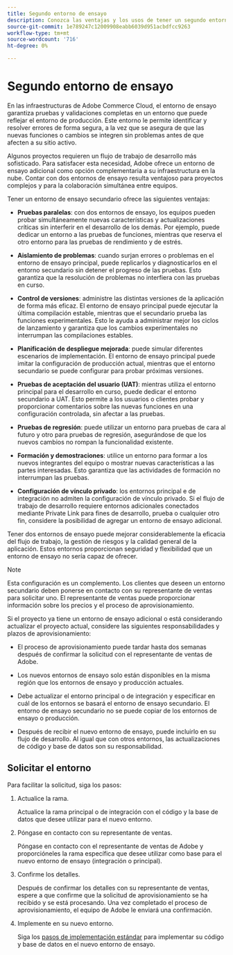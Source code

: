 ```yaml
---
title: Segundo entorno de ensayo
description: Conozca las ventajas y los usos de tener un segundo entorno de ensayo para pruebas paralelas, aislamiento de problemas, control de versiones y más.
source-git-commit: 1e789247c12009908eabb6039d951acbdfcc9263
workflow-type: tm+mt
source-wordcount: '716'
ht-degree: 0%

---
```


# Segundo entorno de ensayo

En las infraestructuras de Adobe Commerce Cloud, el entorno de ensayo garantiza pruebas y validaciones completas en un entorno que puede reflejar el entorno de producción. Este entorno le permite identificar y resolver errores de forma segura, a la vez que se asegura de que las nuevas funciones o cambios se integren sin problemas antes de que afecten a su sitio activo.

Algunos proyectos requieren un flujo de trabajo de desarrollo más sofisticado. Para satisfacer esta necesidad, Adobe ofrece un entorno de ensayo adicional como opción complementaria a su infraestructura en la nube. Contar con dos entornos de ensayo resulta ventajoso para proyectos complejos y para la colaboración simultánea entre equipos.

Tener un entorno de ensayo secundario ofrece las siguientes ventajas:

- **Pruebas paralelas**: con dos entornos de ensayo, los equipos pueden probar simultáneamente nuevas características y actualizaciones críticas sin interferir en el desarrollo de los demás. Por ejemplo, puede dedicar un entorno a las pruebas de funciones, mientras que reserva el otro entorno para las pruebas de rendimiento y de estrés.

- **Aislamiento de problemas**: cuando surjan errores o problemas en el entorno de ensayo principal, puede replicarlos y diagnosticarlos en el entorno secundario sin detener el progreso de las pruebas. Esto garantiza que la resolución de problemas no interfiera con las pruebas en curso.

- **Control de versiones**: administre las distintas versiones de la aplicación de forma más eficaz. El entorno de ensayo principal puede ejecutar la última compilación estable, mientras que el secundario prueba las funciones experimentales. Esto le ayuda a administrar mejor los ciclos de lanzamiento y garantiza que los cambios experimentales no interrumpan las compilaciones estables.

- **Planificación de despliegue mejorada**: puede simular diferentes escenarios de implementación. El entorno de ensayo principal puede imitar la configuración de producción actual, mientras que el entorno secundario se puede configurar para probar próximas versiones.

- **Pruebas de aceptación del usuario (UAT)**: mientras utiliza el entorno principal para el desarrollo en curso, puede dedicar el entorno secundario a UAT. Esto permite a los usuarios o clientes probar y proporcionar comentarios sobre las nuevas funciones en una configuración controlada, sin afectar a las pruebas.

- **Pruebas de regresión**: puede utilizar un entorno para pruebas de cara al futuro y otro para pruebas de regresión, asegurándose de que los nuevos cambios no rompan la funcionalidad existente.

- **Formación y demostraciones**: utilice un entorno para formar a los nuevos integrantes del equipo o mostrar nuevas características a las partes interesadas. Esto garantiza que las actividades de formación no interrumpan las pruebas.

- **Configuración de vínculo privado**: los entornos principal e de integración no admiten la configuración de vínculo privado. Si el flujo de trabajo de desarrollo requiere entornos adicionales conectados mediante Private Link para fines de desarrollo, prueba o cualquier otro fin, considere la posibilidad de agregar un entorno de ensayo adicional.

Tener dos entornos de ensayo puede mejorar considerablemente la eficacia del flujo de trabajo, la gestión de riesgos y la calidad general de la aplicación. Estos entornos proporcionan seguridad y flexibilidad que un entorno de ensayo no sería capaz de ofrecer.

>[!NOTE]
>
>Esta configuración es un complemento. Los clientes que deseen un entorno secundario deben ponerse en contacto con su representante de ventas para solicitar uno. El representante de ventas puede proporcionar información sobre los precios y el proceso de aprovisionamiento.

Si el proyecto ya tiene un entorno de ensayo adicional o está considerando actualizar el proyecto actual, considere las siguientes responsabilidades y plazos de aprovisionamiento:

- El proceso de aprovisionamiento puede tardar hasta dos semanas después de confirmar la solicitud con el representante de ventas de Adobe.

- Los nuevos entornos de ensayo solo están disponibles en la misma región que los entornos de ensayo y producción actuales.

- Debe actualizar el entorno principal o de integración y especificar en cuál de los entornos se basará el entorno de ensayo secundario. El entorno de ensayo secundario no se puede copiar de los entornos de ensayo o producción.

- Después de recibir el nuevo entorno de ensayo, puede incluirlo en su flujo de desarrollo. Al igual que con otros entornos, las actualizaciones de código y base de datos son su responsabilidad.

## Solicitar el entorno

Para facilitar la solicitud, siga los pasos:

1. Actualice la rama.

   Actualice la rama principal o de integración con el código y la base de datos que desee utilizar para el nuevo entorno.

1. Póngase en contacto con su representante de ventas.

   Póngase en contacto con el representante de ventas de Adobe y proporcióneles la rama específica que desee utilizar como base para el nuevo entorno de ensayo (integración o principal).

1. Confirme los detalles.

   Después de confirmar los detalles con su representante de ventas, espere a que confirme que la solicitud de aprovisionamiento se ha recibido y se está procesando. Una vez completado el proceso de aprovisionamiento, el equipo de Adobe le enviará una confirmación.

1. Implemente en su nuevo entorno.

   Siga los [pasos de implementación estándar](../deploy/staging-production.md) para implementar su código y base de datos en el nuevo entorno de ensayo.
